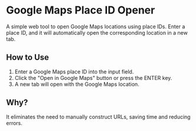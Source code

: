 # Google Maps Place ID Opener

A simple web tool to open Google Maps locations using place IDs. Enter a place ID, and it will automatically open the corresponding location in a new tab.

## How to Use

1. Enter a Google Maps place ID into the input field.
2. Click the "Open in Google Maps" button or press the ENTER key.
3. A new tab will open with the Google Maps location.

## Why?

It eliminates the need to manually construct URLs, saving time and reducing errors.
